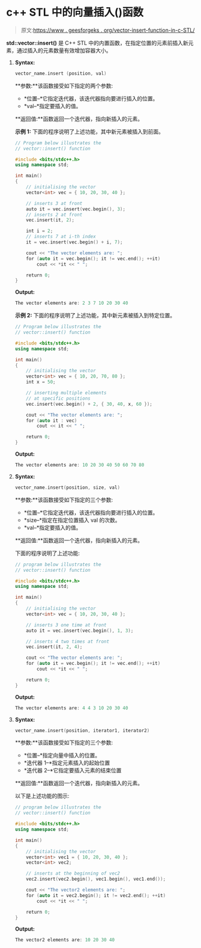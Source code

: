 # c++ STL 中的向量插入()函数

> 原文:[https://www . geesforgeks . org/vector-insert-function-in-c-STL/](https://www.geeksforgeeks.org/vector-insert-function-in-c-stl/)

**std::vector::insert()** 是 C++ STL 中的内置函数，在指定位置的元素前插入新元素，通过插入的元素数量有效增加容器大小。

1.  **Syntax:**

    ```cpp
    vector_name.insert (position, val)

    ```

    **参数:**该函数接受如下指定的两个参数:

    *   *位置–*它指定迭代器，该迭代器指向要进行插入的位置。
    *   *val–*指定要插入的值。

    **返回值:**函数返回一个迭代器，指向新插入的元素。

    **示例 1:** 下面的程序说明了上述功能，其中新元素被插入到前面。

    ```cpp
    // Program below illustrates the
    // vector::insert() function

    #include <bits/stdc++.h>
    using namespace std;

    int main()
    {
        // initialising the vector
        vector<int> vec = { 10, 20, 30, 40 };

        // inserts 3 at front
        auto it = vec.insert(vec.begin(), 3);
        // inserts 2 at front
        vec.insert(it, 2);

        int i = 2;
        // inserts 7 at i-th index
        it = vec.insert(vec.begin() + i, 7);

        cout << "The vector elements are: ";
        for (auto it = vec.begin(); it != vec.end(); ++it)
            cout << *it << " ";

        return 0;
    }
    ```

    **Output:**

    ```cpp
    The vector elements are: 2 3 7 10 20 30 40

    ```

    **示例 2:** 下面的程序说明了上述功能，其中新元素被插入到特定位置。

    ```cpp
    // Program below illustrates the
    // vector::insert() function

    #include <bits/stdc++.h>
    using namespace std;

    int main()
    {
        // initialising the vector
        vector<int> vec = { 10, 20, 70, 80 };
        int x = 50;

        // inserting multiple elements
        // at specific positions
        vec.insert(vec.begin() + 2, { 30, 40, x, 60 });

        cout << "The vector elements are: ";
        for (auto it : vec)
            cout << it << " ";

        return 0;
    }
    ```

    **Output:**

    ```cpp
    The vector elements are: 10 20 30 40 50 60 70 80

    ```

2.  **Syntax:**

    ```cpp
    vector_name.insert(position, size, val)

    ```

    **参数:**该函数接受如下指定的三个参数:

    *   *位置–*它指定迭代器，该迭代器指向要进行插入的位置。
    *   *size–*指定在指定位置插入 val 的次数。
    *   *val–*指定要插入的值。

    **返回值:**函数返回一个迭代器，指向新插入的元素。

    下面的程序说明了上述功能:

    ```cpp
    // program below illustrates the
    // vector::insert() function

    #include <bits/stdc++.h>
    using namespace std;

    int main()
    {
        // initialising the vector
        vector<int> vec = { 10, 20, 30, 40 };

        // inserts 3 one time at front
        auto it = vec.insert(vec.begin(), 1, 3);

        // inserts 4 two times at front
        vec.insert(it, 2, 4);

        cout << "The vector elements are: ";
        for (auto it = vec.begin(); it != vec.end(); ++it)
            cout << *it << " ";

        return 0;
    }
    ```

    **Output:**

    ```cpp
    The vector elements are: 4 4 3 10 20 30 40

    ```

3.  **Syntax:**

    ```cpp
    vector_name.insert(position, iterator1, iterator2)

    ```

    **参数:**该函数接受如下指定的三个参数:

    *   *位置–*指定向量中插入的位置。
    *   *迭代器 1–*指定元素插入的起始位置
    *   *迭代器 2–*它指定要插入元素的结束位置

    **返回值:**函数返回一个迭代器，指向新插入的元素。

    以下是上述功能的图示:

    ```cpp
    // program below illustrates the
    // vector::insert() function

    #include <bits/stdc++.h>
    using namespace std;

    int main()
    {
        // initialising the vector
        vector<int> vec1 = { 10, 20, 30, 40 };
        vector<int> vec2;

        // inserts at the beginning of vec2
        vec2.insert(vec2.begin(), vec1.begin(), vec1.end());

        cout << "The vector2 elements are: ";
        for (auto it = vec2.begin(); it != vec2.end(); ++it)
            cout << *it << " ";

        return 0;
    }
    ```

    **Output:**

    ```cpp
    The vector2 elements are: 10 20 30 40

    ```